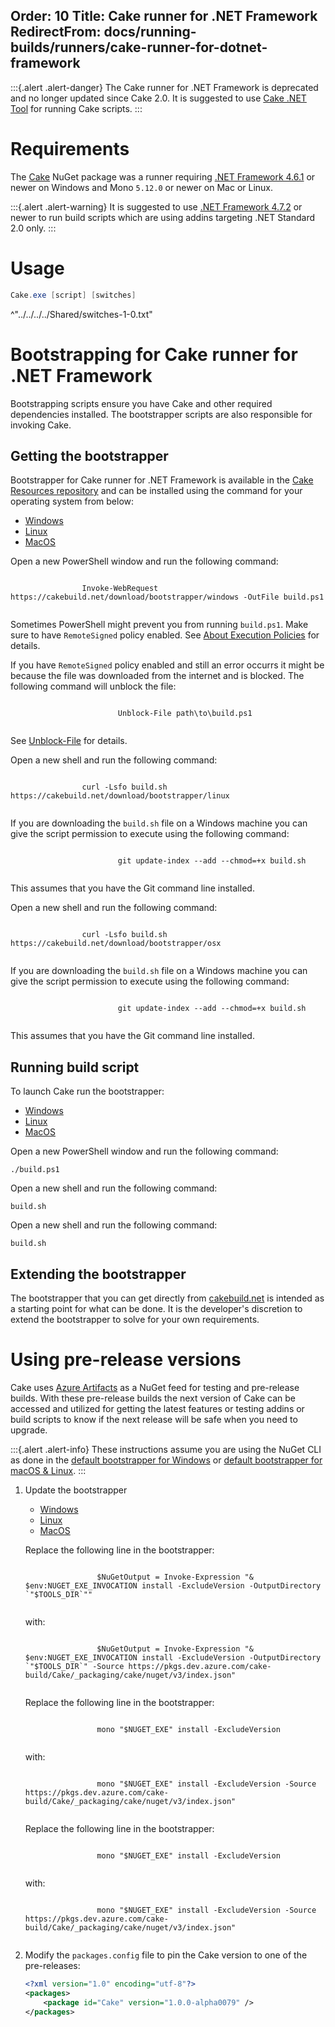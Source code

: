 Order: 10
Title: Cake runner for .NET Framework
RedirectFrom: docs/running-builds/runners/cake-runner-for-dotnet-framework
---

:::{.alert .alert-danger}
The Cake runner for .NET Framework is deprecated and no longer updated since Cake 2.0.
It is suggested to use [Cake .NET Tool] for running Cake scripts.
:::

# Requirements

The [Cake](https://www.nuget.org/packages/Cake) NuGet package was a runner requiring [.NET Framework 4.6.1](https://www.microsoft.com/net/download/dotnet-framework/net461)
or newer on Windows and Mono `5.12.0` or newer on Mac or Linux.

:::{.alert .alert-warning}
It is suggested to use [.NET Framework 4.7.2](https://www.microsoft.com/net/download/dotnet-framework/net472) or newer to run build scripts
which are using addins targeting .NET Standard 2.0 only.
:::

# Usage

```powershell
Cake.exe [script] [switches]
```

^"../../../../Shared/switches-1-0.txt"

# Bootstrapping for Cake runner for .NET Framework

Bootstrapping scripts ensure you have Cake and other required dependencies installed.
The bootstrapper scripts are also responsible for invoking Cake.

## Getting the bootstrapper

Bootstrapper for Cake runner for .NET Framework is available in the [Cake Resources repository](https://github.com/cake-build/resources)
and can be installed using the command for your operating system from below:

<ul class="nav nav-tabs">
    <li class="active"><a data-toggle="tab" href="#windows1">Windows</a></li>
    <li><a data-toggle="tab" href="#linux1">Linux</a></li>
    <li><a data-toggle="tab" href="#macos1">MacOS</a></li>
</ul>

<div class="tab-content">
    <div id="windows1" class="tab-pane fade in active">
        <p>
            Open a new PowerShell window and run the following command:
        </p>
        <p>
            <code class="language-powershell hljs">
                Invoke-WebRequest https://cakebuild.net/download/bootstrapper/windows -OutFile build.ps1
            </code>
        </p>
        <p>
            <div class="alert alert-info" role="alert">
                <p>
                    Sometimes PowerShell might prevent you from running <code>build.ps1</code>.
                    Make sure to have <code>RemoteSigned</code> policy enabled.
                    See <a href="http://go.microsoft.com/fwlink/?LinkID=135170">About Execution Policies</a> for details.
                </p>
                <p>
                    If you have <code>RemoteSigned</code> policy enabled and still an error occurrs it might be because
                    the file was downloaded from the internet and is blocked.
                    The following command will unblock the file:
                </p>
                <p>
                    <code class="language-powershell hljs">
                        Unblock-File path\to\build.ps1
                    </code>
                </p>
                <p>
                    See <a href="https://docs.microsoft.com/en-us/powershell/module/microsoft.powershell.utility/unblock-file">Unblock-File</a> for details.
                </p>
            </div>
        </p>
    </div>
    <div id="linux1" class="tab-pane fade">
        <p>
            Open a new shell and run the following command:
        </p>
        <p>
            <code class="language-bash hljs">
                curl -Lsfo build.sh https://cakebuild.net/download/bootstrapper/linux
            </code>
        </p>
        <p>
            <div class="alert alert-info" role="alert">
                <p>
                    If you are downloading the <code>build.sh</code> file on a Windows machine you can give the script permission to execute using the following command:
                </p>
                <p>
                    <code class="language-bash hljs">
                        git update-index --add --chmod=+x build.sh
                    </code>
                </p>
                <p>
                    This assumes that you have the Git command line installed.
                </p>
            </div>
        </p>
    </div>
    <div id="macos1" class="tab-pane fade">
        <p>
            Open a new shell and run the following command:
        </p>
        <p>
            <code class="language-bash hljs">
                curl -Lsfo build.sh https://cakebuild.net/download/bootstrapper/osx
            </code>
        </p>
        <p>
            <div class="alert alert-info" role="alert">
                <p>
                    If you are downloading the <code>build.sh</code> file on a Windows machine you can give the script permission to execute using the following command:
                </p>
                <p>
                    <code class="language-bash hljs">
                        git update-index --add --chmod=+x build.sh
                    </code>
                </p>
                <p>
                    This assumes that you have the Git command line installed.
                </p>
            </div>
        </p>
    </div>
</div>

## Running build script

To launch Cake run the bootstrapper:

<ul class="nav nav-tabs">
    <li class="active"><a data-toggle="tab" href="#windows2">Windows</a></li>
    <li><a data-toggle="tab" href="#linux2">Linux</a></li>
    <li><a data-toggle="tab" href="#macos2">MacOS</a></li>
</ul>

<div class="tab-content">
    <div id="windows2" class="tab-pane fade in active">
        <p>
            Open a new PowerShell window and run the following command:
        </p>
        <p>
            <pre><code class="language-powershell hljs">./build.ps1</code></pre>
        </p>
    </div>
    <div id="linux2" class="tab-pane fade">
        <p>
            Open a new shell and run the following command:
        </p>
        <p>
            <pre><code class="language-bash hljs">build.sh</code></pre>
        </p>
    </div>
    <div id="macos2" class="tab-pane fade">
        <p>
            Open a new shell and run the following command:
        </p>
        <p>
            <pre><code class="language-bash hljs">build.sh</code></pre>
        </p>
    </div>
</div>

## Extending the bootstrapper

The bootstrapper that you can get directly from [cakebuild.net](https://cakebuild.net) is intended as a starting point for what can be done.
It is the developer's discretion to extend the bootstrapper to solve for your own requirements.

# Using pre-release versions

Cake uses [Azure Artifacts](https://dev.azure.com/cake-build/Cake/_packaging?_a=package&feed=cake&package=Cake&protocolType=NuGet) as a NuGet feed for testing and pre-release builds.
With these pre-release builds the next version of Cake can be accessed and utilized for getting the latest features or testing addins or build scripts to know if the next release will be safe when you need to upgrade.

:::{.alert .alert-info}
These instructions assume you are using the NuGet CLI as done in the [default bootstrapper for Windows](https://github.com/cake-build/resources/blob/develop/build.ps1)
or [default bootstrapper for macOS & Linux](https://github.com/cake-build/resources/blob/develop/build.sh).
:::

1. Update the bootstrapper

   <ul class="nav nav-tabs">
       <li class="active"><a data-toggle="tab" href="#windows3">Windows</a></li>
       <li><a data-toggle="tab" href="#linux3">Linux</a></li>
       <li><a data-toggle="tab" href="#macos3">MacOS</a></li>
   </ul>

   <div class="tab-content">
       <div id="windows3" class="tab-pane fade in active">
           <p>
               Replace the following line in the bootstrapper:
           </p>
           <p>
               <code class="language-powershell hljs">
                   $NuGetOutput = Invoke-Expression "& $env:NUGET_EXE_INVOCATION install -ExcludeVersion -OutputDirectory `"$TOOLS_DIR`""
               </code>
           </p>
           <p>
               with:
           </p>
           <p>
               <code class="language-powershell hljs">
                   $NuGetOutput = Invoke-Expression "& $env:NUGET_EXE_INVOCATION install -ExcludeVersion -OutputDirectory `"$TOOLS_DIR`" -Source https://pkgs.dev.azure.com/cake-build/Cake/_packaging/cake/nuget/v3/index.json"
               </code>
           </p>
       </div>
       <div id="linux3" class="tab-pane fade">
           <p>
               Replace the following line in the bootstrapper:
           </p>
           <p>
               <code class="language-bash hljs">
                   mono "$NUGET_EXE" install -ExcludeVersion
               </code>
           </p>
           <p>
               with:
           </p>
           <p>
               <code class="language-bash hljs">
                   mono "$NUGET_EXE" install -ExcludeVersion -Source https://pkgs.dev.azure.com/cake-build/Cake/_packaging/cake/nuget/v3/index.json"
               </code>
           </p>
       </div>
       <div id="macos3" class="tab-pane fade">
           <p>
               Replace the following line in the bootstrapper:
           </p>
           <p>
               <code class="language-bash hljs">
                   mono "$NUGET_EXE" install -ExcludeVersion
               </code>
           </p>
           <p>
               with:
           </p>
           <p>
               <code class="language-bash hljs">
                   mono "$NUGET_EXE" install -ExcludeVersion -Source https://pkgs.dev.azure.com/cake-build/Cake/_packaging/cake/nuget/v3/index.json"
               </code>
           </p>
       </div>
   </div>
2. Modify the `packages.config` file to pin the Cake version to one of the pre-releases:

   ```xml
   <?xml version="1.0" encoding="utf-8"?>
   <packages>
       <package id="Cake" version="1.0.0-alpha0079" />
   </packages>
   ```

[Cake .NET Tool]: /docs/running-builds/runners/dotnet-tool
